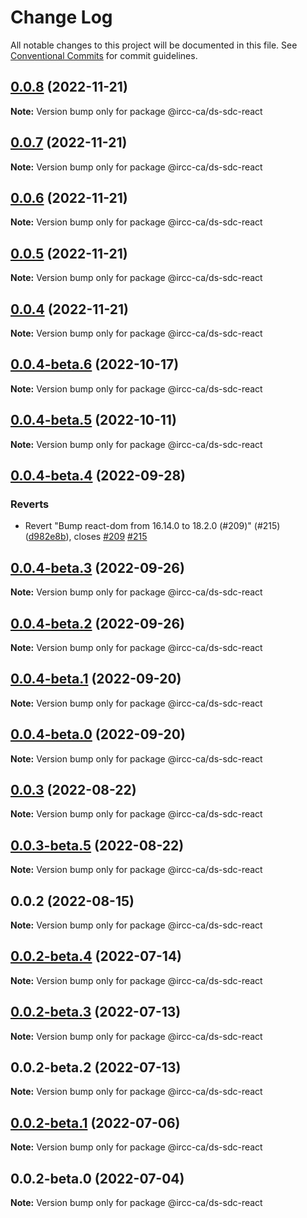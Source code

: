 # Change Log

All notable changes to this project will be documented in this file.
See [Conventional Commits](https://conventionalcommits.org) for commit guidelines.

## [0.0.8](https://github.com/IRCC-ca/ds-sdc/compare/@ircc-ca/ds-sdc-react@0.0.7...@ircc-ca/ds-sdc-react@0.0.8) (2022-11-21)

**Note:** Version bump only for package @ircc-ca/ds-sdc-react

## [0.0.7](https://github.com/IRCC-ca/ds-sdc/compare/@ircc-ca/ds-sdc-react@0.0.6...@ircc-ca/ds-sdc-react@0.0.7) (2022-11-21)

**Note:** Version bump only for package @ircc-ca/ds-sdc-react

## [0.0.6](https://github.com/IRCC-ca/ds-sdc/compare/@ircc-ca/ds-sdc-react@0.0.5...@ircc-ca/ds-sdc-react@0.0.6) (2022-11-21)

**Note:** Version bump only for package @ircc-ca/ds-sdc-react

## [0.0.5](https://github.com/IRCC-ca/ds-sdc/compare/@ircc-ca/ds-sdc-react@0.0.4...@ircc-ca/ds-sdc-react@0.0.5) (2022-11-21)

**Note:** Version bump only for package @ircc-ca/ds-sdc-react

## [0.0.4](https://github.com/IRCC-ca/ds-sdc/compare/@ircc-ca/ds-sdc-react@0.0.3...@ircc-ca/ds-sdc-react@0.0.4) (2022-11-21)

**Note:** Version bump only for package @ircc-ca/ds-sdc-react

## [0.0.4-beta.6](https://github.com/IRCC-ca/ds-sdc/compare/@ircc-ca/ds-sdc-react@0.0.4-beta.5...@ircc-ca/ds-sdc-react@0.0.4-beta.6) (2022-10-17)

**Note:** Version bump only for package @ircc-ca/ds-sdc-react

## [0.0.4-beta.5](https://github.com/IRCC-ca/ds-sdc/compare/@ircc-ca/ds-sdc-react@0.0.4-beta.4...@ircc-ca/ds-sdc-react@0.0.4-beta.5) (2022-10-11)

**Note:** Version bump only for package @ircc-ca/ds-sdc-react

## [0.0.4-beta.4](https://github.com/IRCC-ca/ds-sdc/compare/@ircc-ca/ds-sdc-react@0.0.4-beta.3...@ircc-ca/ds-sdc-react@0.0.4-beta.4) (2022-09-28)

### Reverts

-   Revert "Bump react-dom from 16.14.0 to 18.2.0 (#209)" (#215) ([d982e8b](https://github.com/IRCC-ca/ds-sdc/commit/d982e8b3c51d8e6933355f89aa89ca1bbe5ebe06)), closes [#209](https://github.com/IRCC-ca/ds-sdc/issues/209) [#215](https://github.com/IRCC-ca/ds-sdc/issues/215)

## [0.0.4-beta.3](https://github.com/IRCC-ca/ds-sdc/compare/@ircc-ca/ds-sdc-react@0.0.4-beta.2...@ircc-ca/ds-sdc-react@0.0.4-beta.3) (2022-09-26)

**Note:** Version bump only for package @ircc-ca/ds-sdc-react

## [0.0.4-beta.2](https://github.com/IRCC-ca/ds-sdc/compare/@ircc-ca/ds-sdc-react@0.0.4-beta.1...@ircc-ca/ds-sdc-react@0.0.4-beta.2) (2022-09-26)

**Note:** Version bump only for package @ircc-ca/ds-sdc-react

## [0.0.4-beta.1](https://github.com/IRCC-ca/ds-sdc/compare/@ircc-ca/ds-sdc-react@0.0.4-beta.0...@ircc-ca/ds-sdc-react@0.0.4-beta.1) (2022-09-20)

**Note:** Version bump only for package @ircc-ca/ds-sdc-react

## [0.0.4-beta.0](https://github.com/IRCC-ca/ds-sdc/compare/@ircc-ca/ds-sdc-react@0.0.3...@ircc-ca/ds-sdc-react@0.0.4-beta.0) (2022-09-20)

**Note:** Version bump only for package @ircc-ca/ds-sdc-react

## [0.0.3](https://github.com/IRCC-ca/ds-sdc/compare/@ircc-ca/ds-sdc-react@0.0.3-beta.5...@ircc-ca/ds-sdc-react@0.0.3) (2022-08-22)

**Note:** Version bump only for package @ircc-ca/ds-sdc-react

## [0.0.3-beta.5](https://github.com/IRCC-ca/ds-sdc/compare/@ircc-ca/ds-sdc-react@0.0.2...@ircc-ca/ds-sdc-react@0.0.3-beta.5) (2022-08-22)

**Note:** Version bump only for package @ircc-ca/ds-sdc-react

## 0.0.2 (2022-08-15)

**Note:** Version bump only for package @ircc-ca/ds-sdc-react

## [0.0.2-beta.4](https://github.com/IRCC-ca/ds-sdc/compare/@ircc-ca/ds-sdc-react@0.0.2-beta.3...@ircc-ca/ds-sdc-react@0.0.2-beta.4) (2022-07-14)

**Note:** Version bump only for package @ircc-ca/ds-sdc-react

## [0.0.2-beta.3](https://github.com/IRCC-ca/ds-sdc/compare/@ircc-ca/ds-sdc-react@0.0.2-beta.2...@ircc-ca/ds-sdc-react@0.0.2-beta.3) (2022-07-13)

**Note:** Version bump only for package @ircc-ca/ds-sdc-react

## 0.0.2-beta.2 (2022-07-13)

**Note:** Version bump only for package @ircc-ca/ds-sdc-react

## [0.0.2-beta.1](https://github.com/IRCC-ca/ds-sdc/compare/@ircc-ca/ds-sdc-react@0.0.2-beta.0...@ircc-ca/ds-sdc-react@0.0.2-beta.1) (2022-07-06)

**Note:** Version bump only for package @ircc-ca/ds-sdc-react

## 0.0.2-beta.0 (2022-07-04)

**Note:** Version bump only for package @ircc-ca/ds-sdc-react
